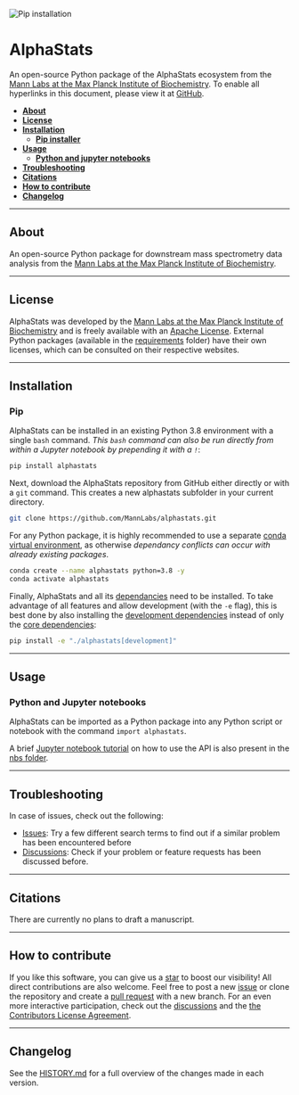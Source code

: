 ![Pip installation](https://github.com/MannLabs/alphastats/workflows/Default%20installation%20and%20tests/badge.svg)

# AlphaStats
An open-source Python package of the AlphaStats ecosystem from the [Mann Labs at the Max Planck Institute of Biochemistry](https://www.biochem.mpg.de/mann). To enable all hyperlinks in this document, please view it at [GitHub](https://github.com/MannLabs/alphastats).

* [**About**](#about)
* [**License**](#license)
* [**Installation**](#installation)
  * [**Pip installer**](#pip)
* [**Usage**](#usage)
  * [**Python and jupyter notebooks**](#python-and-jupyter-notebooks)
* [**Troubleshooting**](#troubleshooting)
* [**Citations**](#citations)
* [**How to contribute**](#how-to-contribute)
* [**Changelog**](#changelog)

---
## About
An open-source Python package for downstream mass spectrometry data analysis from the [Mann Labs at the Max Planck Institute of Biochemistry](https://www.biochem.mpg.de/mann).

---
## License

AlphaStats was developed by the [Mann Labs at the Max Planck Institute of Biochemistry](https://www.biochem.mpg.de/mann) and is freely available with an [Apache License](LICENSE.txt). External Python packages (available in the [requirements](requirements) folder) have their own licenses, which can be consulted on their respective websites.

---
## Installation

### Pip

AlphaStats can be installed in an existing Python 3.8 environment with a single `bash` command. *This `bash` command can also be run directly from within a Jupyter notebook by prepending it with a `!`*:

```bash
pip install alphastats
```
<!--Installing AlphaStats like this avoids conflicts when integrating it in other tools, as this does not enforce strict versioning of dependancies. However, if new versions of dependancies are released, they are not guaranteed to be fully compatible with AlphaStats. While this should only occur in rare cases where dependencies are not backwards compatible, you can always force AlphaStats to use dependancy versions which are known to be compatible with:

```bash
pip install "alphastats[stable]"
```

NOTE: You might need to run `pip install pip==21.0` before installing AlphaStats like this. Also note the double quotes `"`.

For those who are really adventurous, it is also possible to directly install any branch (e.g. `@development`) with any extras (e.g. `#egg=alphastats[stable,development-stable]`) from GitHub with e.g.

```bash
pip install "git+https://github.com/MannLabs/alphastats.git@development#egg=alphastats[stable,development-stable]"
```

### Developer

AlphaStats can also be installed in editable (i.e. developer) mode with a few `bash` commands. This allows to fully customize the software and even modify the source code to your specific needs. When an editable Python package is installed, its source code is stored in a transparent location of your choice. While optional, it is advised to first (create and) navigate to e.g. a general software folder:

```bash
mkdir ~/folder/where/to/install/software
cd ~/folder/where/to/install/software
```

***The following commands assume you do not perform any additional `cd` commands anymore***.-->

Next, download the AlphaStats repository from GitHub either directly or with a `git` command. This creates a new alphastats subfolder in your current directory.

```bash
git clone https://github.com/MannLabs/alphastats.git
```

For any Python package, it is highly recommended to use a separate [conda virtual environment](https://docs.conda.io/en/latest/), as otherwise *dependancy conflicts can occur with already existing packages*.

```bash
conda create --name alphastats python=3.8 -y
conda activate alphastats
```

Finally, AlphaStats and all its [dependancies](requirements) need to be installed. To take advantage of all features and allow development (with the `-e` flag), this is best done by also installing the [development dependencies](requirements/requirements_development.txt) instead of only the [core dependencies](requirements/requirements.txt):

```bash
pip install -e "./alphastats[development]"
```

<!--By default this installs loose dependancies (no explicit versioining), although it is also possible to use stable dependencies (e.g. `pip install -e "./alphastats[stable,development-stable]"`).

***By using the editable flag `-e`, all modifications to the [AlphaStats source code folder](alphastats) are directly reflected when running AlphaStats. Note that the AlphaStats folder cannot be moved and/or renamed if an editable version is installed.***-->

---
## Usage


### Python and Jupyter notebooks

AlphaStats can be imported as a Python package into any Python script or notebook with the command `import alphastats`.

A brief [Jupyter notebook tutorial](nbs/tutorial.ipynb) on how to use the API is also present in the [nbs folder](nbs).

---
## Troubleshooting

In case of issues, check out the following:

* [Issues](https://github.com/MannLabs/alphastats/issues): Try a few different search terms to find out if a similar problem has been encountered before
* [Discussions](https://github.com/MannLabs/alphastats/discussions): Check if your problem or feature requests has been discussed before.

---
## Citations

There are currently no plans to draft a manuscript.

---
## How to contribute

If you like this software, you can give us a [star](https://github.com/MannLabs/alphastats/stargazers) to boost our visibility! All direct contributions are also welcome. Feel free to post a new [issue](https://github.com/MannLabs/alphastats/issues) or clone the repository and create a [pull request](https://github.com/MannLabs/alphastats/pulls) with a new branch. For an even more interactive participation, check out the [discussions](https://github.com/MannLabs/alphastats/discussions) and the [the Contributors License Agreement](misc/CLA.md).

---
## Changelog

See the [HISTORY.md](HISTORY.md) for a full overview of the changes made in each version.
